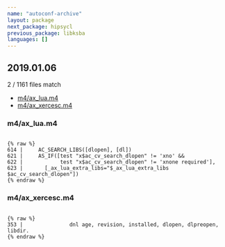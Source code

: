 ```yaml
---
name: "autoconf-archive"
layout: package
next_package: hipsycl
previous_package: libksba
languages: []
---
```

## 2019.01.06
2 / 1161 files match

 - [m4/ax_lua.m4](#m4ax_luam4)
 - [m4/ax_xercesc.m4](#m4ax_xercescm4)

### m4/ax_lua.m4

```

{% raw %}
614 |     AC_SEARCH_LIBS([dlopen], [dl])
621 |     AS_IF([test "x$ac_cv_search_dlopen" != 'xno' &&
622 |            test "x$ac_cv_search_dlopen" != 'xnone required'],
623 |       [_ax_lua_extra_libs="$_ax_lua_extra_libs $ac_cv_search_dlopen"])
{% endraw %}

```
### m4/ax_xercesc.m4

```

{% raw %}
353 |               dnl age, revision, installed, dlopen, dlpreopen, libdir.
{% endraw %}

```